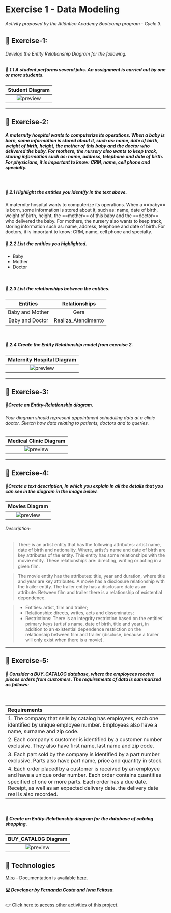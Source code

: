 # Exercise 1 - Data Modeling

###### Activity proposed by the Atlântico Academy Bootcamp program - Cycle 3.



## 📝 Exercise-1:
###### Develop the Entity Relationship Diagram for the following.

##### 🔷 1.1 A student performs several jobs. An assignment is carried out by one or more students.

| Student Diagram  
| :---:    
| ![preview](diagram/q1.jpg)  
<hr>

## 📝 Exercise-2:

##### A maternity hospital wants to computerize its operations. When a baby is born, some information is stored about it, such as: name, date of birth, weight of birth, height, the mother of this baby and the doctor who delivered the baby. For mothers, the nursery also wants to keep track, storing information such as: name, address, telephone and date of birth. For physicians, it is important to know: CRM, name, cell phone and specialty.
<br>

##### 🔷 2.1 Highlight the entities you identify in the text above.

A maternity hospital wants to computerize its operations. When a ==baby== is born, some information is stored about it, such as: name, date of birth, weight of birth, height, the ==mother== of this baby and the ==doctor== who delivered the baby. For mothers, the nursery also wants to keep track, storing information such as: name, address, telephone and date of birth. For doctors, it is important to know: CRM, name, cell phone and specialty.
<br>

##### 🔷 2.2 List the entities you highlighted.
   
* Baby 
* Mother
* Doctor
<br>

##### 🔷 2.3 List the relationships between the entities.

| Entities |Relationships | 
|   :---:  |  :---:       |   
| Baby and Mother | Gera  |
| Baby and Doctor |Realiza_Atendimento|
<br>

##### 🔷 2.4 Create the Entity Relationship model from exercise 2.

| Maternity Hospital Diagram  
| :---:   
| ![preview](diagram/q2.jpg) 
<hr>

## 📝 Exercise-3:
##### 🔷Create an Entity-Relationship diagram.

###### Your diagram should represent appointment scheduling data at a clinic doctor. Sketch how data relating to patients, doctors and  to queries.

|  Medical Clinic Diagram  
| :---:   
| ![preview](diagram/q3.jpg) 

<hr>

## 📝 Exercise-4:
##### 🔷Create a text description, in which you explain in all the details that you can see in the diagram in the image below.

| Movies Diagram 
| :---:   
| ![preview](diagram/q4.jpg) 

###### Description:

>There is an artist entity that has the following attributes: artist name, date of birth and nationality. Where, artist's name and date of birth are key attributes of the entity. This entity has some relationships with the movie entity. These relationships are: directing, writing or acting in a given film.

> The movie entity has the attributes: title, year and duration, where title and year are key attributes. A movie has a disclosure relationship with the trailer entity. The trailer entity has a disclosure date as an attribute. Between film and trailer there is a relationship of existential dependence.

>* Entities: artist, film and trailer;
>* Relationship: directs, writes, acts and disseminates;
>* Restrictions: There is an integrity restriction based on the entities' primary keys (artist's name, date of birth, title and year), in addition to an existential dependence restriction on the relationship between film and trailer (disclose, because a trailer will only exist when there is a movie).
<hr>

## 📝 Exercise-5:

##### 🔷 Consider a BUY_CATALOG database, where the employees receive pieces orders from customers. The requirements of data is summarized as follows:
<br>

| Requirements | 
|   :---  |  
| 1. The company that sells by catalog has employees, each one identified by unique employee number. Employees also have a name, surname and zip code.
| 2. Each company's customer is identified by a customer number exclusive. They also have first name, last name and zip code.
| 3. Each part sold by the company is identified by a part number exclusive. Parts also have part name, price and quantity in stock.
| 4. Each order placed by a customer is received by an employee and have a unique order number. Each order contains quantities specified of one or more parts. Each order has a due date. Receipt, as well as an expected delivery date. the delivery date real is also recorded.
<br>

##### 🔷 Create an Entity-Relationship diagram for the database of catalog shopping.

|  BUY_CATALOG Diagram 
| :---:   
| ![preview](diagram/q5.jpg) 


## 🤖 Technologies

[Miro](https://miro.com/pt/) - Documentation is available [here](https://developers.miro.com/).
<br>

##### 💻 Developer by [Fernanda Costa](https://github.com/fernandacostads) and [Ivna Feitosa](https://github.com/IvnaFeitosa).


[👉 Click here to access other activities of this project.](https://github.com/IvnaFeitosa/AtlanticoBootcamp)